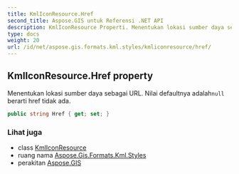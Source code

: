 ```yaml
---
title: KmlIconResource.Href
second_title: Aspose.GIS untuk Referensi .NET API
description: KmlIconResource Properti. Menentukan lokasi sumber daya sebagai URL. Nilai defaultnya adalahnull berarti href tidak ada.
type: docs
weight: 20
url: /id/net/aspose.gis.formats.kml.styles/kmliconresource/href/
---
```

## KmlIconResource.Href property

Menentukan lokasi sumber daya sebagai URL. Nilai defaultnya adalah`null` berarti href tidak ada.

```csharp
public string Href { get; set; }
```

### Lihat juga

* class [KmlIconResource](../)
* ruang nama [Aspose.Gis.Formats.Kml.Styles](../../kmliconresource/)
* perakitan [Aspose.GIS](../../../)


